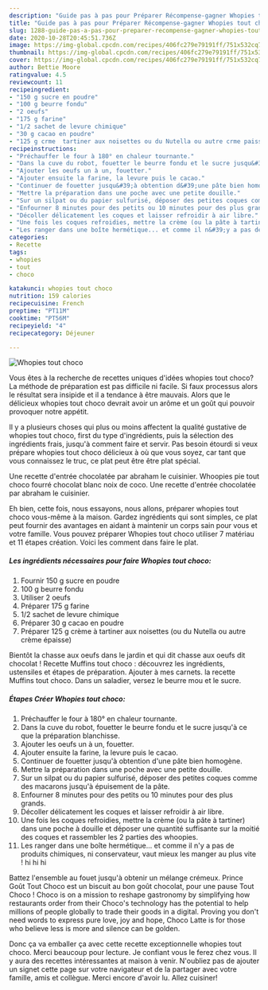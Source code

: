 ```yaml
---
description: "Guide pas à pas pour Préparer Récompense-gagner Whopies tout choco"
title: "Guide pas à pas pour Préparer Récompense-gagner Whopies tout choco"
slug: 1288-guide-pas-a-pas-pour-preparer-recompense-gagner-whopies-tout-choco
date: 2020-10-28T20:45:51.736Z
image: https://img-global.cpcdn.com/recipes/406fc279e79191ff/751x532cq70/whopies-tout-choco-photo-principale-de-la-recette.jpg
thumbnail: https://img-global.cpcdn.com/recipes/406fc279e79191ff/751x532cq70/whopies-tout-choco-photo-principale-de-la-recette.jpg
cover: https://img-global.cpcdn.com/recipes/406fc279e79191ff/751x532cq70/whopies-tout-choco-photo-principale-de-la-recette.jpg
author: Bettie Moore
ratingvalue: 4.5
reviewcount: 11
recipeingredient:
- "150 g sucre en poudre"
- "100 g beurre fondu"
- "2 oeufs"
- "175 g farine"
- "1/2 sachet de levure chimique"
- "30 g cacao en poudre"
- "125 g crme  tartiner aux noisettes ou du Nutella ou autre crme paisse"
recipeinstructions:
- "Préchauffer le four à 180° en chaleur tournante."
- "Dans la cuve du robot, fouetter le beurre fondu et le sucre jusqu&#39;à ce que la préparation blanchisse."
- "Ajouter les oeufs un à un, fouetter."
- "Ajouter ensuite la farine, la levure puis le cacao."
- "Continuer de fouetter jusqu&#39;à obtention d&#39;une pâte bien homogène."
- "Mettre la préparation dans une poche avec une petite douille."
- "Sur un silpat ou du papier sulfurisé, déposer des petites coques comme des macarons jusqu&#39;à épuisement de la pâte."
- "Enfourner 8 minutes pour des petits ou 10 minutes pour des plus grands."
- "Décoller délicatement les coques et laisser refroidir à air libre."
- "Une fois les coques refroidies, mettre la crème (ou la pâte à tartiner) dans une poche à douille et déposer une quantité suffisante sur la moitié des coques et rassembler les 2 parties des whoopies."
- "Les ranger dans une boîte hermétique... et comme il n&#39;y a pas de produits chimiques, ni conservateur, vaut mieux les manger au plus vite ! hi hi hi"
categories:
- Recette
tags:
- whopies
- tout
- choco

katakunci: whopies tout choco 
nutrition: 159 calories
recipecuisine: French
preptime: "PT11M"
cooktime: "PT56M"
recipeyield: "4"
recipecategory: Déjeuner

---
```



![Whopies tout choco](https://img-global.cpcdn.com/recipes/406fc279e79191ff/751x532cq70/whopies-tout-choco-photo-principale-de-la-recette.jpg)

Vous êtes à la recherche de recettes uniques d'idées whopies tout choco? La méthode de préparation est pas difficile ni facile. Si faux processus alors le résultat sera insipide et il a tendance à être mauvais. Alors que le délicieux whopies tout choco devrait avoir un arôme et un goût qui pouvoir provoquer notre appétit.

Il y a plusieurs choses qui plus ou moins affectent la qualité gustative de whopies tout choco, first du type d'ingrédients, puis la sélection des ingrédients frais, jusqu'à comment faire et servir. Pas besoin étourdi si veux prépare whopies tout choco délicieux à où que vous soyez, car tant que vous connaissez le truc, ce plat peut être être plat spécial.

Une recette d&#39;entrée chocolatée par abraham le cuisinier. Whoopies pie tout choco fourré chocolat blanc noix de coco. Une recette d&#39;entrée chocolatée par abraham le cuisinier.


Eh bien, cette fois, nous essayons, nous allons, préparer whopies tout choco vous-même à la maison. Gardez ingrédients qui sont simples, ce plat peut fournir des avantages en aidant à maintenir un corps sain pour vous et votre famille. Vous pouvez préparer Whopies tout choco utiliser 7 matériau et 11 étapes création. Voici les comment dans faire le plat.

<!--inarticleads1-->

##### Les ingrédients nécessaires pour faire Whopies tout choco:

1. Fournir 150 g sucre en poudre
1.  100 g beurre fondu
1. Utiliser 2 oeufs
1. Préparer 175 g farine
1.  1/2 sachet de levure chimique
1. Préparer 30 g cacao en poudre
1. Préparer 125 g crème à tartiner aux noisettes (ou du Nutella ou autre crème épaisse)


Bientôt la chasse aux oeufs dans le jardin et qui dit chasse aux oeufs dit chocolat ! Recette Muffins tout choco : découvrez les ingrédients, ustensiles et étapes de préparation. Ajouter à mes carnets. la recette Muffins tout choco. Dans un saladier, versez le beurre mou et le sucre. 

<!--inarticleads2-->

##### Étapes Créer Whopies tout choco:

1. Préchauffer le four à 180° en chaleur tournante.
1. Dans la cuve du robot, fouetter le beurre fondu et le sucre jusqu&#39;à ce que la préparation blanchisse.
1. Ajouter les oeufs un à un, fouetter.
1. Ajouter ensuite la farine, la levure puis le cacao.
1. Continuer de fouetter jusqu&#39;à obtention d&#39;une pâte bien homogène.
1. Mettre la préparation dans une poche avec une petite douille.
1. Sur un silpat ou du papier sulfurisé, déposer des petites coques comme des macarons jusqu&#39;à épuisement de la pâte.
1. Enfourner 8 minutes pour des petits ou 10 minutes pour des plus grands.
1. Décoller délicatement les coques et laisser refroidir à air libre.
1. Une fois les coques refroidies, mettre la crème (ou la pâte à tartiner) dans une poche à douille et déposer une quantité suffisante sur la moitié des coques et rassembler les 2 parties des whoopies.
1. Les ranger dans une boîte hermétique... et comme il n&#39;y a pas de produits chimiques, ni conservateur, vaut mieux les manger au plus vite ! hi hi hi


Battez l&#39;ensemble au fouet jusqu&#39;à obtenir un mélange crémeux. Prince Goût Tout Choco est un biscuit au bon goût chocolat, pour une pause Tout Choco ! Choco is on a mission to reshape gastronomy by simplifying how restaurants order from their Choco&#39;s technology has the potential to help millions of people globally to trade their goods in a digital. Proving you don&#39;t need words to express pure love, joy and hope, Choco Latte is for those who believe less is more and silence can be golden. 


Donc ça va emballer ça avec cette recette exceptionnelle whopies tout choco. Merci beaucoup pour lecture. Je confiant vous le ferez chez vous. Il y aura des recettes  intéressantes at maison à venir. N'oubliez pas de ajouter un signet cette page sur votre navigateur et de la partager avec votre famille, amis et collègue. Merci encore d'avoir lu. Allez cuisiner!
